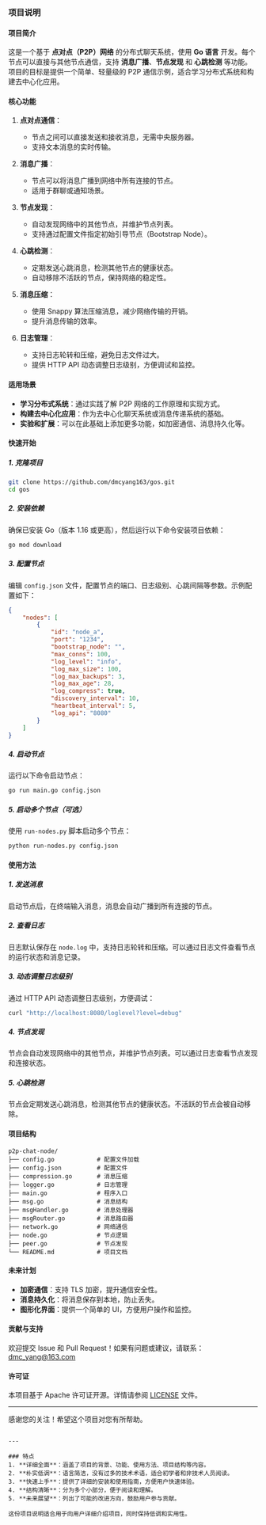 ### 项目说明

#### 项目简介
这是一个基于 **点对点（P2P）网络** 的分布式聊天系统，使用 **Go 语言** 开发。每个节点可以直接与其他节点通信，支持 **消息广播**、**节点发现** 和 **心跳检测** 等功能。项目的目标是提供一个简单、轻量级的 P2P 通信示例，适合学习分布式系统和构建去中心化应用。

#### 核心功能
1. **点对点通信**：
   - 节点之间可以直接发送和接收消息，无需中央服务器。
   - 支持文本消息的实时传输。

2. **消息广播**：
   - 节点可以将消息广播到网络中所有连接的节点。
   - 适用于群聊或通知场景。

3. **节点发现**：
   - 自动发现网络中的其他节点，并维护节点列表。
   - 支持通过配置文件指定初始引导节点（Bootstrap Node）。

4. **心跳检测**：
   - 定期发送心跳消息，检测其他节点的健康状态。
   - 自动移除不活跃的节点，保持网络的稳定性。

5. **消息压缩**：
   - 使用 Snappy 算法压缩消息，减少网络传输的开销。
   - 提升消息传输的效率。

6. **日志管理**：
   - 支持日志轮转和压缩，避免日志文件过大。
   - 提供 HTTP API 动态调整日志级别，方便调试和监控。

#### 适用场景
- **学习分布式系统**：通过实践了解 P2P 网络的工作原理和实现方式。
- **构建去中心化应用**：作为去中心化聊天系统或消息传递系统的基础。
- **实验和扩展**：可以在此基础上添加更多功能，如加密通信、消息持久化等。

#### 快速开始

##### 1. 克隆项目
```bash
git clone https://github.com/dmcyang163/gos.git
cd gos
```

##### 2. 安装依赖
确保已安装 Go（版本 1.16 或更高），然后运行以下命令安装项目依赖：
```bash
go mod download
```

##### 3. 配置节点
编辑 `config.json` 文件，配置节点的端口、日志级别、心跳间隔等参数。示例配置如下：
```json
{
    "nodes": [
        {
            "id": "node_a",
            "port": "1234",
            "bootstrap_node": "",
            "max_conns": 100,
            "log_level": "info",
            "log_max_size": 100,
            "log_max_backups": 3,
            "log_max_age": 28,
            "log_compress": true,
            "discovery_interval": 10,
            "heartbeat_interval": 5,
            "log_api": "8080"
        }
    ]
}
```

##### 4. 启动节点
运行以下命令启动节点：
```bash
go run main.go config.json
```

##### 5. 启动多个节点（可选）
使用 `run-nodes.py` 脚本启动多个节点：
```bash
python run-nodes.py config.json
```

#### 使用方法

##### 1. 发送消息
启动节点后，在终端输入消息，消息会自动广播到所有连接的节点。

##### 2. 查看日志
日志默认保存在 `node.log` 中，支持日志轮转和压缩。可以通过日志文件查看节点的运行状态和消息记录。

##### 3. 动态调整日志级别
通过 HTTP API 动态调整日志级别，方便调试：
```bash
curl "http://localhost:8080/loglevel?level=debug"
```

##### 4. 节点发现
节点会自动发现网络中的其他节点，并维护节点列表。可以通过日志查看节点发现和连接状态。

##### 5. 心跳检测
节点会定期发送心跳消息，检测其他节点的健康状态。不活跃的节点会被自动移除。

#### 项目结构
```
p2p-chat-node/
├── config.go            # 配置文件加载
├── config.json          # 配置文件
├── compression.go       # 消息压缩
├── logger.go            # 日志管理
├── main.go              # 程序入口
├── msg.go               # 消息结构
├── msgHandler.go        # 消息处理器
├── msgRouter.go         # 消息路由器
├── network.go           # 网络通信
├── node.go              # 节点逻辑
├── peer.go              # 节点发现
└── README.md            # 项目文档
```

#### 未来计划
- **加密通信**：支持 TLS 加密，提升通信安全性。
- **消息持久化**：将消息保存到本地，防止丢失。
- **图形化界面**：提供一个简单的 UI，方便用户操作和监控。

#### 贡献与支持
欢迎提交 Issue 和 Pull Request！如果有问题或建议，请联系：dmc_yang@163.com

#### 许可证
本项目基于 Apache 许可证开源。详情请参阅 [LICENSE](LICENSE) 文件。

---

感谢您的关注！希望这个项目对您有所帮助。
```

---

### 特点
1. **详细全面**：涵盖了项目的背景、功能、使用方法、项目结构等内容。
2. **朴实低调**：语言简洁，没有过多的技术术语，适合初学者和非技术人员阅读。
3. **快速上手**：提供了详细的安装和使用指南，方便用户快速体验。
4. **结构清晰**：分为多个小部分，便于阅读和理解。
5. **未来展望**：列出了可能的改进方向，鼓励用户参与贡献。

这份项目说明适合用于向用户详细介绍项目，同时保持低调和实用性。